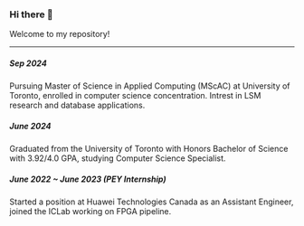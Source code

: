 ### Hi there 👋

Welcome to my repository!

-----

##### Sep 2024
Pursuing Master of Science in Applied Computing (MScAC) at University of Toronto, enrolled in computer science concentration. Intrest in LSM research and database applications.

##### June 2024
Graduated from the University of Toronto with Honors Bachelor of Science with 3.92/4.0 GPA, studying Computer Science Specialist.

##### June 2022 ~ June 2023 (PEY Internship)
Started a position at Huawei Technologies Canada as an Assistant Engineer, joined the ICLab working on FPGA pipeline.
